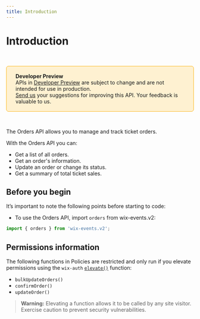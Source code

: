 ```yaml
---
title: Introduction
---
```

# Introduction

&nbsp;

<div style="background-color: #FEF1D1; padding: 18px 24px; border-radius: 6px; border: 1px solid #FDB10C; box-sizing: border-box; display: inline-block">
    <b>Developer Preview</b>
    <br/>
    <span>APIs in <a href="https://www.wix.com/velo/reference/api-overview/developer-preview">Developer Preview</a> are subject to change and are not intended for use in production.<br/><a href="mailto:velo-preview-feedback@wix.com">Send us</a> your suggestions for improving this API. Your feedback is valuable to us.</span>
</div>

&nbsp;

The Orders API allows you to manage and track ticket orders.

With the Orders API you can:

- Get a list of all orders.
- Get an order's information.
- Update an order or change its status.
- Get a summary of total ticket sales.

## Before you begin

It’s important to note the following points before starting to code:  

- To use the Orders API, import `orders` from wix-events.v2:

```js
import { orders } from 'wix-events.v2';
```

## Permissions information

The following functions in Policies are restricted and only run if you elevate permissions using the `wix-auth` [`elevate()`](https://www.wix.com/velo/reference/wix-auth/elevate) function:

- `bulkUpdateOrders()`
- `confirmOrder()`
- `updateOrder()`

<blockquote class='warning'>
<p>
<strong>Warning:</strong>
Elevating a function allows it to be called by any site visitor.
Exercise caution to prevent security vulnerabilities.
</p>
</blockquote>